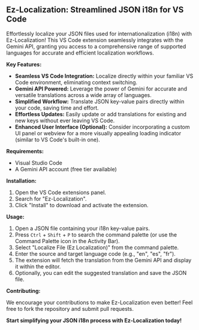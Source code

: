 ## Ez-Localization: Streamlined JSON i18n for VS Code

Effortlessly localize your JSON files used for internationalization (i18n) with Ez-Localization! This VS Code extension seamlessly integrates with the Gemini API, granting you access to a comprehensive range of supported languages for accurate and efficient localization workflows.

**Key Features:**

* **Seamless VS Code Integration:** Localize directly within your familiar VS Code environment, eliminating context switching.
* **Gemini API Powered:** Leverage the power of Gemini for accurate and versatile translations across a wide array of languages.
* **Simplified Workflow:** Translate JSON key-value pairs directly within your code, saving time and effort.
* **Effortless Updates:** Easily update or add translations for existing and new keys without ever leaving VS Code.
* **Enhanced User Interface (Optional):** Consider incorporating a custom UI panel or webview for a more visually appealing loading indicator (similar to VS Code's built-in one).

**Requirements:**

* Visual Studio Code
* A Gemini API account (free tier available)

**Installation:**

1. Open the VS Code extensions panel.
2. Search for "Ez-Localization".
3. Click "Install" to download and activate the extension.

**Usage:**

1. Open a JSON file containing your i18n key-value pairs.
2. Press `Ctrl` + `Shift` + `P` to search the command palette (or use the Command Palette icon in the Activity Bar).
3. Select "Localize File (Ez Localization)" from the command palette.
4. Enter the source and target language code (e.g., "en", "es", "fr").
5. The extension will fetch the translation from the Gemini API and display it within the editor.
6. Optionally, you can edit the suggested translation and save the JSON file.

**Contributing:**

We encourage your contributions to make Ez-Localization even better! Feel free to fork the repository and submit pull requests.

**Start simplifying your JSON i18n process with Ez-Localization today!**
